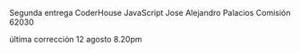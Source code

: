 
Segunda entrega CoderHouse JavaScript
Jose Alejandro Palacios
Comisión 62030

última corrección 12 agosto 8.20pm 


